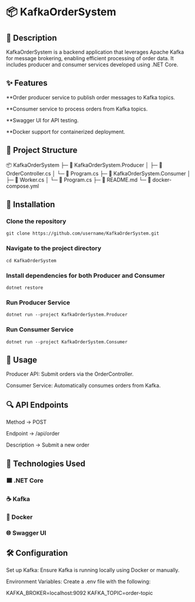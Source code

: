 # 📦 KafkaOrderSystem

## 🚀 Description
KafkaOrderSystem is a backend application that leverages Apache Kafka for message brokering, enabling efficient processing of order data. It includes producer and consumer services developed using .NET Core.

## ✨ Features

**Order producer service to publish order messages to Kafka topics.

**Consumer service to process orders from Kafka topics.

**Swagger UI for API testing.

**Docker support for containerized deployment.

## 📂 Project Structure

📦 KafkaOrderSystem
├─ 📁 KafkaOrderSystem.Producer
│   ├─ 📄 OrderController.cs
│   └─ 📄 Program.cs
├─ 📁 KafkaOrderSystem.Consumer
│   ├─ 📄 Worker.cs
│   └─ 📄 Program.cs
├─ 📄 README.md
└─ 📄 docker-compose.yml

## 🚧 Installation

### Clone the repository
```
git clone https://github.com/username/KafkaOrderSystem.git
```
### Navigate to the project directory
```
cd KafkaOrderSystem
```
### Install dependencies for both Producer and Consumer
```
dotnet restore
```
### Run Producer Service
```
dotnet run --project KafkaOrderSystem.Producer
```
### Run Consumer Service
```
dotnet run --project KafkaOrderSystem.Consumer
```
## 🧪 Usage

Producer API: Submit orders via the OrderController.

Consumer Service: Automatically consumes orders from Kafka.

## 🔍 API Endpoints

Method -> POST

Endpoint -> /api/order

Description -> Submit a new order

## 🧰 Technologies Used

### 🟦 .NET Core

### ☕ Kafka

### 🐳 Docker

### 🌐 Swagger UI

## 🛠️ Configuration

Set up Kafka: Ensure Kafka is running locally using Docker or manually.

Environment Variables: Create a .env file with the following:

KAFKA_BROKER=localhost:9092
KAFKA_TOPIC=order-topic
